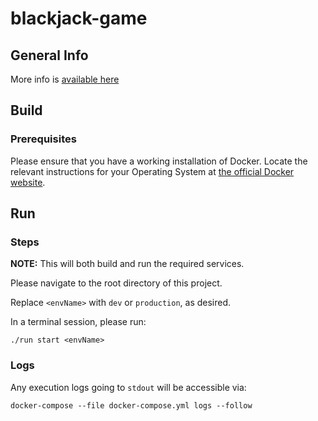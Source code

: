 # blackjack-game


## General Info

More info is [available here](docs/INFO.md)

## Build

### Prerequisites

Please ensure that you have a working installation of Docker. Locate the
relevant instructions for your Operating System at
[the official Docker website](https://docs.docker.com/install).

## Run

### Steps

**NOTE:** This will both build and run the required services.

Please navigate to the root directory of this project.

Replace `<envName>` with `dev` or `production`, as desired.

In a terminal session, please run:

```
./run start <envName>
```

### Logs

Any execution logs going to `stdout` will be accessible via:
```
docker-compose --file docker-compose.yml logs --follow
```